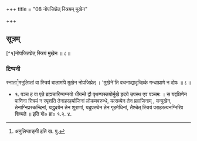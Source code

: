+++
title = "08 नोपजिघ्रेत् स्त्रियम् मुखेन"

+++
## सूत्रम्
[^१]नोपजितघ्रेत् स्त्रियं मुखेन ॥ ८॥
### टिप्पनी
स्नाता[^२]मनुलिप्तां वा स्त्रियं बालामपि मुखेन नोपजिघ्रेत् । 'मुखेने'ति वचनाद्यादृच्छिके गन्धाघ्राणे न दोषः ॥ ८॥  


-  १. पञ्च ह वा एते ब्रह्मचारिण्यग्नयो धीयन्ते द्वौ पृथग्घस्तयोर्मुखे हृदये उपस्थ एव पञ्चमः । स यद्दक्षिणेन पाणिना स्त्रियं न स्पृशति तेनाहरहर्याजिनां लोकमवरुन्धे, यत्सव्येन तेन प्रव्राजिनाम् , यन्मुखेन, तेनाग्निप्रस्कन्दिनां, यद्धृदयेन तेन शूराणां, यदुपस्थेन तेन गृहमेधिनां, तैश्चेत् स्त्रियं पराहरत्यनग्निरिव शिष्यते ॥ इति गो० ब्रा० १.२. ४.  

[^२]: अनुलिप्ताङ्गी इति ख. पु.  
